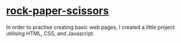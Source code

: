# [rock-paper-scissors](https://rahuldangeofficial.github.io/rock-paper-scissors/)
In order to practise creating basic web pages, I created a little project utilising HTML, CSS, and Javascript.
